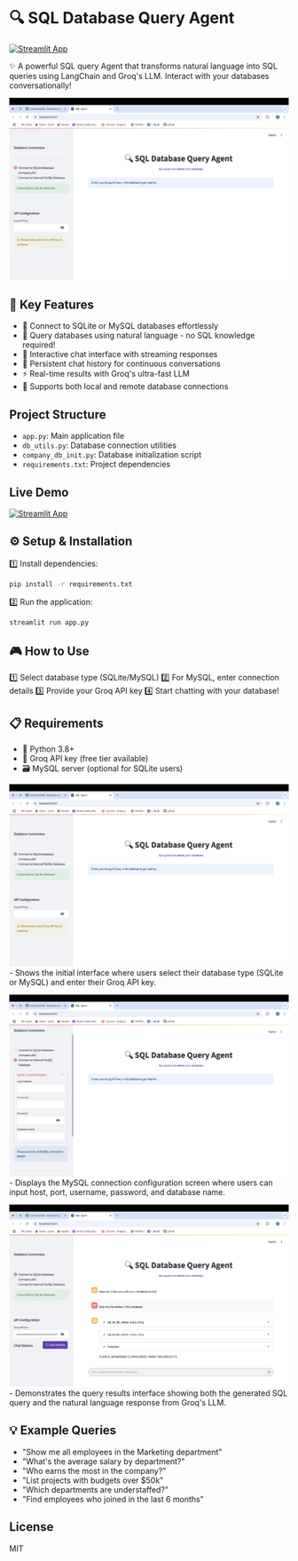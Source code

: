  
# 🔍 SQL Database Query Agent

[![Streamlit App](https://static.streamlit.io/badges/streamlit_badge_black_white.svg)](https://sql-database-query-agent.streamlit.app/)

✨ A powerful SQL query Agent that transforms natural language into SQL queries using LangChain and Groq's LLM. Interact with your databases conversationally!


![Demo](output/Landing.png)

## 🚀 Key Features

- 💾 Connect to SQLite or MySQL databases effortlessly
- 💬 Query databases using natural language - no SQL knowledge required!
- 🎨 Interactive chat interface with streaming responses
- 📝 Persistent chat history for continuous conversations
- ⚡ Real-time results with Groq's ultra-fast LLM
- 🔄 Supports both local and remote database connections  

## Project Structure

- `app.py`: Main application file
- `db_utils.py`: Database connection utilities
- `company_db_init.py`: Database initialization script
- `requirements.txt`: Project dependencies

## Live Demo

[![Streamlit App](https://static.streamlit.io/badges/streamlit_badge_black_white.svg)](https://sql-database-query-agent.streamlit.app/)

## ⚙️ Setup & Installation

1️⃣ Install dependencies:
```bash
pip install -r requirements.txt
```

2️⃣ Run the application:
```bash
streamlit run app.py
```


## 🎮 How to Use

1️⃣ Select database type (SQLite/MySQL)
2️⃣ For MySQL, enter connection details
3️⃣ Provide your Groq API key
4️⃣ Start chatting with your database!


## 📋 Requirements

- 🐍 Python 3.8+
- 🔑 Groq API key (free tier available)
- 🗃️ MySQL server (optional for SQLite users)

![Landing Page](output/Landing.png) - Shows the initial interface where users select their database type (SQLite or MySQL) and enter their Groq API key.

![External Database Connection](output/ExternalDatabase.png) - Displays the MySQL connection configuration screen where users can input host, port, username, password, and database name.

![Query Results with Groq API](output/Result.png) - Demonstrates the query results interface showing both the generated SQL query and the natural language response from Groq's LLM.

## 💡 Example Queries

- "Show me all employees in the Marketing department"
- "What's the average salary by department?"
- "Who earns the most in the company?"
- "List projects with budgets over $50k"
- "Which departments are understaffed?"
- "Find employees who joined in the last 6 months"

## License

MIT
